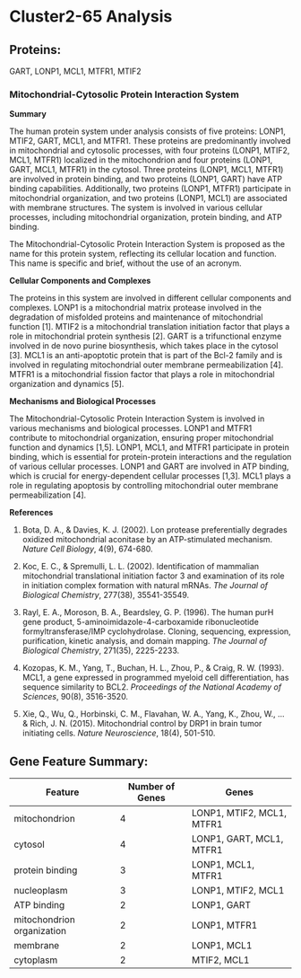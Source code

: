 # Cluster2-65 Analysis

## Proteins: 

GART, LONP1, MCL1, MTFR1, MTIF2

### Mitochondrial-Cytosolic Protein Interaction System

**Summary**

The human protein system under analysis consists of five proteins: LONP1, MTIF2, GART, MCL1, and MTFR1. These proteins are predominantly involved in mitochondrial and cytosolic processes, with four proteins (LONP1, MTIF2, MCL1, MTFR1) localized in the mitochondrion and four proteins (LONP1, GART, MCL1, MTFR1) in the cytosol. Three proteins (LONP1, MCL1, MTFR1) are involved in protein binding, and two proteins (LONP1, GART) have ATP binding capabilities. Additionally, two proteins (LONP1, MTFR1) participate in mitochondrial organization, and two proteins (LONP1, MCL1) are associated with membrane structures. The system is involved in various cellular processes, including mitochondrial organization, protein binding, and ATP binding.

The Mitochondrial-Cytosolic Protein Interaction System is proposed as the name for this protein system, reflecting its cellular location and function. This name is specific and brief, without the use of an acronym.

**Cellular Components and Complexes**

The proteins in this system are involved in different cellular components and complexes. LONP1 is a mitochondrial matrix protease involved in the degradation of misfolded proteins and maintenance of mitochondrial function [1]. MTIF2 is a mitochondrial translation initiation factor that plays a role in mitochondrial protein synthesis [2]. GART is a trifunctional enzyme involved in de novo purine biosynthesis, which takes place in the cytosol [3]. MCL1 is an anti-apoptotic protein that is part of the Bcl-2 family and is involved in regulating mitochondrial outer membrane permeabilization [4]. MTFR1 is a mitochondrial fission factor that plays a role in mitochondrial organization and dynamics [5].

**Mechanisms and Biological Processes**

The Mitochondrial-Cytosolic Protein Interaction System is involved in various mechanisms and biological processes. LONP1 and MTFR1 contribute to mitochondrial organization, ensuring proper mitochondrial function and dynamics [1,5]. LONP1, MCL1, and MTFR1 participate in protein binding, which is essential for protein-protein interactions and the regulation of various cellular processes. LONP1 and GART are involved in ATP binding, which is crucial for energy-dependent cellular processes [1,3]. MCL1 plays a role in regulating apoptosis by controlling mitochondrial outer membrane permeabilization [4].

**References**

1. Bota, D. A., & Davies, K. J. (2002). Lon protease preferentially degrades oxidized mitochondrial aconitase by an ATP-stimulated mechanism. *Nature Cell Biology*, 4(9), 674-680.

2. Koc, E. C., & Spremulli, L. L. (2002). Identification of mammalian mitochondrial translational initiation factor 3 and examination of its role in initiation complex formation with natural mRNAs. *The Journal of Biological Chemistry*, 277(38), 35541-35549.

3. Rayl, E. A., Moroson, B. A., Beardsley, G. P. (1996). The human purH gene product, 5-aminoimidazole-4-carboxamide ribonucleotide formyltransferase/IMP cyclohydrolase. Cloning, sequencing, expression, purification, kinetic analysis, and domain mapping. *The Journal of Biological Chemistry*, 271(35), 2225-2233.

4. Kozopas, K. M., Yang, T., Buchan, H. L., Zhou, P., & Craig, R. W. (1993). MCL1, a gene expressed in programmed myeloid cell differentiation, has sequence similarity to BCL2. *Proceedings of the National Academy of Sciences*, 90(8), 3516-3520.

5. Xie, Q., Wu, Q., Horbinski, C. M., Flavahan, W. A., Yang, K., Zhou, W., ... & Rich, J. N. (2015). Mitochondrial control by DRP1 in brain tumor initiating cells. *Nature Neuroscience*, 18(4), 501-510.

## Gene Feature Summary: 

| Feature | Number of Genes | Genes |
| --- | --- | --- |
| mitochondrion | 4 | LONP1, MTIF2, MCL1, MTFR1 |
| cytosol | 4 | LONP1, GART, MCL1, MTFR1 |
| protein binding | 3 | LONP1, MCL1, MTFR1 |
| nucleoplasm | 3 | LONP1, MTIF2, MCL1 |
| ATP binding | 2 | LONP1, GART |
| mitochondrion organization | 2 | LONP1, MTFR1 |
| membrane | 2 | LONP1, MCL1 |
| cytoplasm | 2 | MTIF2, MCL1 |

